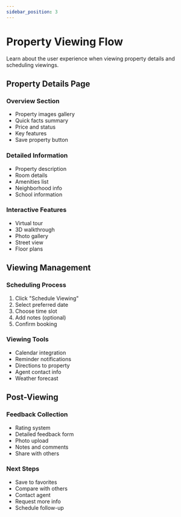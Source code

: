 ```yaml
---
sidebar_position: 3
---
```


# Property Viewing Flow

Learn about the user experience when viewing property details and scheduling viewings.

## Property Details Page

### Overview Section
- Property images gallery
- Quick facts summary
- Price and status
- Key features
- Save property button

### Detailed Information
- Property description
- Room details
- Amenities list
- Neighborhood info
- School information

### Interactive Features
- Virtual tour
- 3D walkthrough
- Photo gallery
- Street view
- Floor plans

## Viewing Management

### Scheduling Process
1. Click "Schedule Viewing"
2. Select preferred date
3. Choose time slot
4. Add notes (optional)
5. Confirm booking

### Viewing Tools
- Calendar integration
- Reminder notifications
- Directions to property
- Agent contact info
- Weather forecast

## Post-Viewing

### Feedback Collection
- Rating system
- Detailed feedback form
- Photo upload
- Notes and comments
- Share with others

### Next Steps
- Save to favorites
- Compare with others
- Contact agent
- Request more info
- Schedule follow-up 
